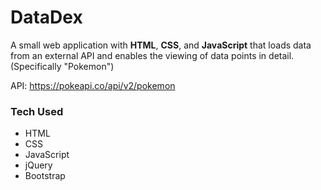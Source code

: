 # DataDex
A small web application with **HTML**, **CSS**, and **JavaScript** that loads
data from an external API and enables the viewing of data points in detail. (Specifically "Pokemon")

API: https://pokeapi.co/api/v2/pokemon

### Tech Used
- HTML
- CSS
- JavaScript
- jQuery
- Bootstrap
